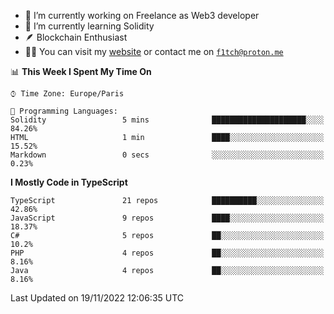 - 🔭 I’m currently working on Freelance as Web3 developer
- 🌱 I’m currently learning Solidity
- 🪶 Blockchain Enthusiast
- 👨‍💻 You can visit my [website](https://f1tch.xyz) or contact me on [`f1tch@proton.me`](mailto:f1tch@proton.me)

<!--START_SECTION:waka-->
📊 **This Week I Spent My Time On** 

```text
⌚︎ Time Zone: Europe/Paris

💬 Programming Languages: 
Solidity                 5 mins              █████████████████████░░░░   84.26% 
HTML                     1 min               ████░░░░░░░░░░░░░░░░░░░░░   15.52% 
Markdown                 0 secs              ░░░░░░░░░░░░░░░░░░░░░░░░░   0.23%

```

**I Mostly Code in TypeScript** 

```text
TypeScript               21 repos            ██████████░░░░░░░░░░░░░░░   42.86% 
JavaScript               9 repos             ████░░░░░░░░░░░░░░░░░░░░░   18.37% 
C#                       5 repos             ██░░░░░░░░░░░░░░░░░░░░░░░   10.2% 
PHP                      4 repos             ██░░░░░░░░░░░░░░░░░░░░░░░   8.16% 
Java                     4 repos             ██░░░░░░░░░░░░░░░░░░░░░░░   8.16%

```



 Last Updated on 19/11/2022 12:06:35 UTC
<!--END_SECTION:waka-->
